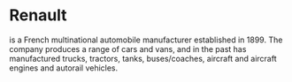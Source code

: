 # Renault
is a French multinational automobile manufacturer established in 1899. The company produces a range of cars and vans, and in the past has manufactured trucks, tractors, tanks, buses/coaches, aircraft and aircraft engines and autorail vehicles.